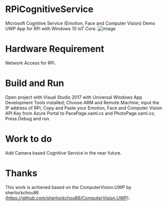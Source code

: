# RPiCognitiveService
Microsoft Cognitive Service (Emotion, Face and Computer Vision) Demo UWP App for RPi with Windows 10 IoT Core.
![image](https://github.com/shijiong/RPiCognitiveService/blob/master/Screenshot.jpg)
# Hardware Requirement
Network Access for RPi.
# Build and Run
Open project with Visual Studio 2017 with Universal Windows App Development Tools installed;
Choose ARM and Remote Machine, input the IP address of RPi;
Copy and Paste your Emotion, Face and Computer Vision API Key from Azure Portal to PacePage.xaml.cs and PhotoPage.xaml.cs;
Press Debug and run.
# Work to do
Add Camera based Cognitive Service in the near future.
# Thanks
This work is achieved based on the ComputerVision.UWP by sherlockchou86 (https://github.com/sherlockchou86/ComputerVision.UWP).
